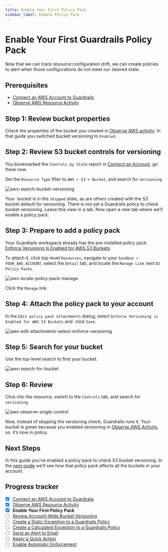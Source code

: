 ```yaml
---
title: Enable Your First Policy Pack
sidebar_label: Enable Policy Pack
---
```



# Enable Your First Guardrails Policy Pack

Now that we can track resource configuration drift, we can create policies to alert when those configurations do not meet our desired state. 

## Prerequisites

- [Connect an AWS Account to Guardrails](/guardrails/docs/getting-started/getting-started-aws/connect-an-account/)
- [Observe AWS Resource Activity](/guardrails/docs/getting-started/getting-started-aws/observe-aws-activity/)


## Step 1: Review bucket properties

Check the properties of the bucket you created in [Observe AWS activity](/guardrails/docs/getting-started/getting-started-aws/observe-aws-activity). In that guide you switched bucket versioning to `Enabled`.

## Step 2: Review S3 bucket controls for versioning

  
You bookmarked the `Controls by State` report in [Connect an Account](/guardrails/docs/getting-started/getting-started-aws/observe-aws-activity), go there now.

Set the `Resource Type` filter to `AWS > S3 > Bucket`, and search for `versioning`.
<p><img alt="aws-search-bucket-versioning" src="/images/docs/guardrails/getting-started/getting-started-aws/enable-policy-pack/aws-search-bucket-versioning.png"/></p>

Your  bucket is in the `skipped` state, as are others created with the S3 bucket default for versioning. There is not yet a Guardrails policy to check bucket versioning. Leave this view in a tab. Now open a new tab where we’ll enable a policy pack.

## Step 3: Prepare to add a policy pack

Your Guardrails workspace already has the pre-installed policy pack [Enforce Versioning Is Enabled for AWS S3 Buckets](https://hub.guardrails.turbot.com/policy-packs/aws_s3_enforce_versioning_is_enabled_for_buckets).

To attach it, click top-level `Resources`, navigate to your `Sandbox > YOUR_AWS_ACCOUNT`, select the `Detail` tab, and locate the `Manage Link` next to `Policy Packs`.
<p><img alt="aws-locate-policy-pack-manage" src="/images/docs/guardrails/getting-started/getting-started-aws/enable-policy-pack/aws-locate-policy-pack-manage.png"/></p>  
  
Click the `Manage` link.

## Step 4: Attach the policy pack to your account

In the `Edit policy pack attachments` dialog, select `Enforce Versioning is Enabled for AWS S3 Buckets` and  click `Save`.
<p><img alt="aws-edit-attachments-select-enforce-versioning" src="/images/docs/guardrails/getting-started/getting-started-aws/enable-policy-pack/aws-edit-attachments-select-enforce-versioning.png"/></p>

## Step 5: Search for your bucket

Use the top-level search to find your bucket.
<p><img alt="aws-search-for-bucket" src="/images/docs/guardrails/getting-started/getting-started-aws/enable-policy-pack/aws-search-for-bucket.png"/></p>

## Step 6: Review

Click into the resource, switch to the `Controls` tab, and search for `versioning`.
<p><img alt="aws-observe-single-control" src="/images/docs/guardrails/getting-started/getting-started-aws/enable-policy-pack/aws-observe-single-control.png"/></p>

Now, instead of skipping the versioning check, Guardrails runs it. Your bucket is green because you enabled versioning in [Observe AWS Activity](/guardrails/docs/getting-started/observe-aws-activity), so  it’s now in policy.

## Next Steps

In this guide you’ve enabled a policy pack to check S3 bucket versioning. In the [next guide](/guardrails/docs/getting-started/getting-started-aws/review-across-account) we’ll see how that policy pack affects all the buckets in your account.

  



## Progress tracker

- [x] [Connect an AWS Account to Guardrails](path)
- [x] [Observe AWS Resource Activity](path)
- [x] **Enable Your First Policy Pack**
- [ ] [Review Account-Wide Bucket Versioning](path)
- [ ] [Create a Static Exception to a Guardrails Policy](path)
- [ ] [Create a Calculated Exception to a Guardrails Policy](path)
- [ ] [Send an Alert to Email](path)
- [ ] [Apply a Quick Action](path)
- [ ] [Enable Automatic Enforcement](path)
